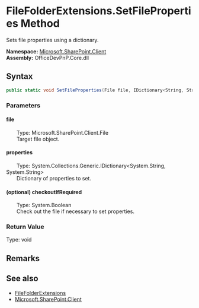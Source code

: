 # FileFolderExtensions.SetFileProperties Method  
 Sets file properties using a dictionary.   

**Namespace:** [Microsoft.SharePoint.Client](Microsoft.SharePoint.Client.md)  
**Assembly:** OfficeDevPnP.Core.dll  
## Syntax
```C#
public static void SetFileProperties(File file, IDictionary<String, String> properties, Boolean checkoutIfRequired)
```
### Parameters
#### file  
&emsp;&emsp;Type: Microsoft.SharePoint.Client.File  
&emsp;&emsp;Target file object.  

  

#### properties  
&emsp;&emsp;Type: System.Collections.Generic.IDictionary<System.String, System.String>  
&emsp;&emsp;Dictionary of properties to set.  

  

#### (optional) checkoutIfRequired  
&emsp;&emsp;Type: System.Boolean  
&emsp;&emsp;Check out the file if necessary to set properties.  

  

### Return Value
Type: void  

## Remarks
  
## See also
- [FileFolderExtensions](Microsoft.SharePoint.Client.FileFolderExtensions.md) 
- [Microsoft.SharePoint.Client](Microsoft.SharePoint.Client.md) 
